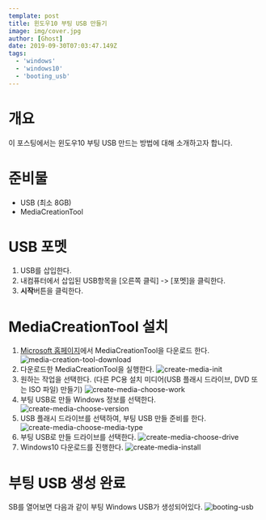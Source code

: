```yaml
---
template: post
title: 윈도우10 부팅 USB 만들기
image: img/cover.jpg
author: [Ghost]
date: 2019-09-30T07:03:47.149Z
tags:
  - 'windows'
  - 'windows10'
  - 'booting_usb'
---
```


# 개요
이 포스팅에서는 윈도우10 부팅 USB 만드는 방법에 대해 소개하고자 합니다.

# 준비물
- USB (최소 8GB)
- MediaCreationTool

# USB 포멧
1. USB를 삽입한다.
2. 내컴퓨터에서 삽입된 USB항목을 [오른쪽 클릭] -> [포멧]을 클릭한다.
3. **시작**버튼을 클릭한다.

# MediaCreationTool 설치
1. [Microsoft 홈페이지](https://www.microsoft.com/ko-kr/software-download/windows10)에서 MediaCreationTool을 다운로드 한다.
![media-creation-tool-download](img/media-creation-tool-download.png)
2. 다운로드한 MediaCreationTool을 실행한다.
![create-media-init](img/create-media-init.png)
3. 원하는 작업을 선택한다.
(다른 PC용 설치 미디어(USB 플래시 드라이브, DVD 또는 ISO 파일) 만들기)
![create-media-choose-work](img/create-media-choose-work.png)
4. 부팅 USB로 만들 Windows 정보를 선택한다.
![create-media-choose-version](img/create-media-choose-version.png)
5. USB 플래시 드라이브를 선택하여, 부팅 USB 만들 준비를 한다.
![create-media-choose-media-type](img/create-media-choose-media-type.png)
6. 부팅 USB로 만들 드라이브를 선택한다.
![create-media-choose-drive](img/create-media-choose-drive.png)
7. Windows10 다운로드를 진행한다.
![create-media-install](img/create-media-install.png)

# 부팅 USB 생성 완료
 SB를 열어보면 다음과 같이 부팅 Windows USB가 생성되어있다.
![booting-usb](img/booting-usb.png)
